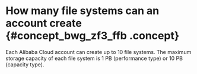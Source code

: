 # How many file systems can an account create {#concept_bwg_zf3_ffb .concept}

Each Alibaba Cloud account can create up to 10 file systems. The maximum storage capacity of each file system is 1 PB \(performance type\) or 10 PB \(capacity type\).

